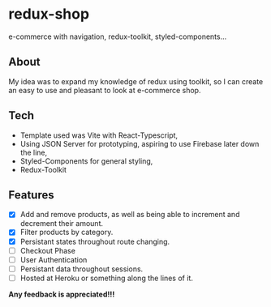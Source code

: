 # redux-shop
e-commerce with navigation, redux-toolkit, styled-components...

## About
My idea was to expand my knowledge of redux using toolkit, so I can create an easy to use and pleasant to look 
at e-commerce shop. 

## Tech
- Template used was Vite with React-Typescript,
- Using JSON Server for prototyping, aspiring to use Firebase later down the line,
- Styled-Components for general styling,
- Redux-Toolkit

## Features
- [x] Add and remove products, as well as being able to increment and decrement their amount.
- [x] Filter products by category.
- [x] Persistant states throughout route changing.
- [ ] Checkout Phase
- [ ] User Authentication
- [ ] Persistant data throughout sessions.
- [ ] Hosted at Heroku or something along the lines of it.

**Any feedback is appreciated!!!**
